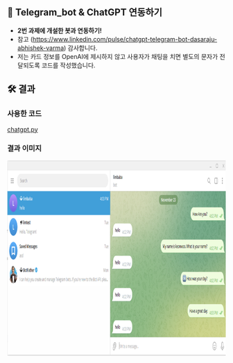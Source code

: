 ## 🚀 Telegram_bot & ChatGPT 연동하기

- **2번 과제에 개설한 봇과 연동하기!**
- 참고 (https://www.linkedin.com/pulse/chatgpt-telegram-bot-dasaraju-abhishek-varma) 감사합니다.
- 저는 카드 정보를 OpenAI에 제시하지 않고 사용자가 채팅을 치면 별도의 문자가 전달되도록 코드를 작성했습니다.

## 🛠️ 결과

### 사용한 코드

[chatgpt.py](./chatgpt.py)

### 결과 이미지

<img src="./image/result.png" width="700px" height="450px"></img><br/>

